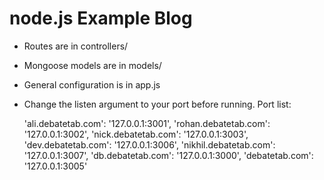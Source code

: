 # node.js Example Blog

* Routes are in controllers/
* Mongoose models are in models/
* General configuration is in app.js
* Change the listen argument to your port before running. Port list:
		
	'ali.debatetab.com': '127.0.0.1:3001',
	'rohan.debatetab.com': '127.0.0.1:3002',
	'nick.debatetab.com': '127.0.0.1:3003',
	'dev.debatetab.com': '127.0.0.1:3006',
	'nikhil.debatetab.com': '127.0.0.1:3007',
	'db.debatetab.com': '127.0.0.1:3000',
	'debatetab.com': '127.0.0.1:3005'
